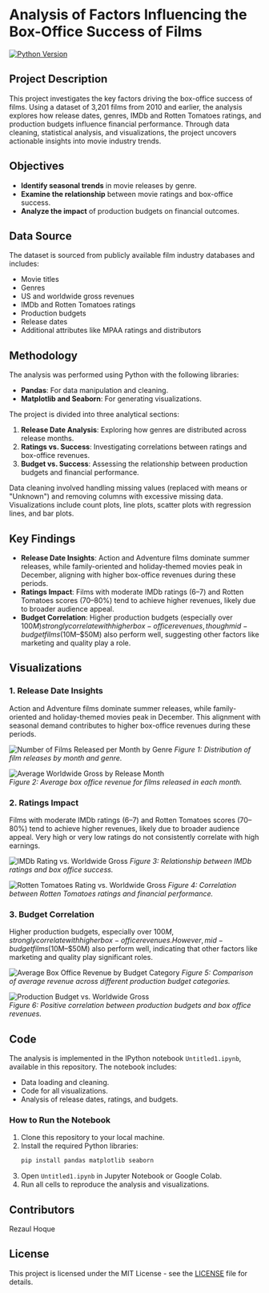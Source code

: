 # Analysis of Factors Influencing the Box-Office Success of Films

[![Python Version](https://img.shields.io/badge/python-3.8-blue.svg)](https://www.python.org/downloads/release/python-380/)

## Project Description
This project investigates the key factors driving the box-office success of films. Using a dataset of 3,201 films from 2010 and earlier, the analysis explores how release dates, genres, IMDb and Rotten Tomatoes ratings, and production budgets influence financial performance. Through data cleaning, statistical analysis, and visualizations, the project uncovers actionable insights into movie industry trends.

## Objectives
- **Identify seasonal trends** in movie releases by genre.
- **Examine the relationship** between movie ratings and box-office success.
- **Analyze the impact** of production budgets on financial outcomes.

## Data Source
The dataset is sourced from publicly available film industry databases and includes:
- Movie titles
- Genres
- US and worldwide gross revenues
- IMDb and Rotten Tomatoes ratings
- Production budgets
- Release dates
- Additional attributes like MPAA ratings and distributors

## Methodology
The analysis was performed using Python with the following libraries:
- **Pandas**: For data manipulation and cleaning.
- **Matplotlib and Seaborn**: For generating visualizations.

The project is divided into three analytical sections:
1. **Release Date Analysis**: Exploring how genres are distributed across release months.
2. **Ratings vs. Success**: Investigating correlations between ratings and box-office revenues.
3. **Budget vs. Success**: Assessing the relationship between production budgets and financial performance.

Data cleaning involved handling missing values (replaced with means or "Unknown") and removing columns with excessive missing data. Visualizations include count plots, line plots, scatter plots with regression lines, and bar plots.

## Key Findings
- **Release Date Insights**: Action and Adventure films dominate summer releases, while family-oriented and holiday-themed movies peak in December, aligning with higher box-office revenues during these periods.
- **Ratings Impact**: Films with moderate IMDb ratings (6–7) and Rotten Tomatoes scores (70–80%) tend to achieve higher revenues, likely due to broader audience appeal.
- **Budget Correlation**: Higher production budgets (especially over $100M) strongly correlate with higher box-office revenues, though mid-budget films ($10M–$50M) also perform well, suggesting other factors like marketing and quality play a role.

## Visualizations

### 1. Release Date Insights
Action and Adventure films dominate summer releases, while family-oriented and holiday-themed movies peak in December. This alignment with seasonal demand contributes to higher box-office revenues during these periods.

![Number of Films Released per Month by Genre](Visualization/number_of_movies_released_by_month_and_genre.png)
*Figure 1: Distribution of film releases by month and genre.*

![Average Worldwide Gross by Release Month](Visualization/Average_worldwide_Gross_performance_by_release_month.png) <br>
*Figure 2: Average box office revenue for films released in each month.*

### 2. Ratings Impact
Films with moderate IMDb ratings (6–7) and Rotten Tomatoes scores (70–80%) tend to achieve higher revenues, likely due to broader audience appeal. Very high or very low ratings do not consistently correlate with high earnings.

![IMDb Rating vs. Worldwide Gross](Visualization/Box_office_revenue_by_imdb_ratings.png)
*Figure 3: Relationship between IMDb ratings and box office success.*

![Rotten Tomatoes Rating vs. Worldwide Gross](Visualization/box_office_revenue_by_rotten_tomatoes.png)
*Figure 4: Correlation between Rotten Tomatoes ratings and financial performance.*

### 3. Budget Correlation
Higher production budgets, especially over $100M, strongly correlate with higher box-office revenues. However, mid-budget films ($10M–$50M) also perform well, indicating that other factors like marketing and quality play significant roles.

![Average Box Office Revenue by Budget Category](Visualization/Average_box_office_revenue_by_production_budget_catagory.png)
*Figure 5: Comparison of average revenue across different production budget categories.*

![Production Budget vs. Worldwide Gross](Visualization/scatterplot_production_budget_vs_worldwide_gross.png) <br>
*Figure 6: Positive correlation between production budgets and box office revenues.*

## Code
The analysis is implemented in the IPython notebook `Untitled1.ipynb`, available in this repository. The notebook includes:
- Data loading and cleaning.
- Code for all visualizations.
- Analysis of release dates, ratings, and budgets.

### How to Run the Notebook
1. Clone this repository to your local machine.
2. Install the required Python libraries:
   ```bash
   pip install pandas matplotlib seaborn
   ```
3. Open `Untitled1.ipynb` in Jupyter Notebook or Google Colab.
4. Run all cells to reproduce the analysis and visualizations.

## Contributors
Rezaul Hoque

## License
This project is licensed under the MIT License - see the [LICENSE](LICENSE) file for details.
